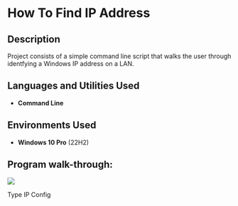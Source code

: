 <h1>How To Find IP Address</h1>

<h2>Description</h2>
Project consists of a simple command line script that walks the user through identfying a Windows IP address on a LAN.<br />


<h2>Languages and Utilities Used</h2>

- <b>Command Line</b> 

<h2>Environments Used </h2>

- <b>Windows 10 Pro</b> (22H2)

<h2>Program walk-through:</h2>

<p align="center">

![](https://github.com/jasondasho/Find-IP-Lab/assets/94137942/867646ff-c221-4549-a3fd-c2544b61d402)


Type IP Config  <br/>


</p>

<!--
 ```diff
- text in red
+ text in green
! text in orange
# text in gray
@@ text in purple (and bold)@@
```
--!>

